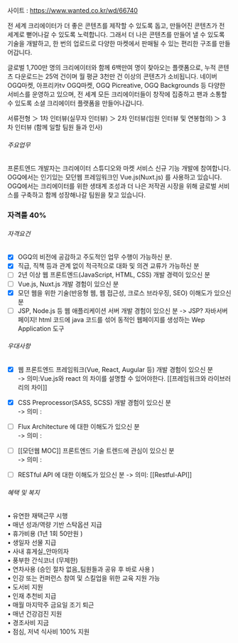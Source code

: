 사이트 : https://www.wanted.co.kr/wd/66740

전 세계 크리에이터가 더 좋은 콘텐츠를 제작할 수 있도록 돕고, 만들어진 콘텐츠가 전 세계로 뻗어나갈 수 있도록 노력합니다. 그래서 더 나은 콘텐츠를 만들어 낼 수 있도록 기술을 개발하고, 한 번의 업로드로 다양한 마켓에서 판매될 수 있는 편리한 구조를 만들어갑니다.  
  
글로벌 1,700만 명의 크리에이터와 함께 6백만여 명이 찾아오는 플랫폼으로, 누적 콘텐츠 다운로드는 25억 건이며 월 평균 3천만 건 이상의 콘텐츠가 소비됩니다. 네이버 OGQ마켓, 아프리카tv OGQ마켓, OGQ Picreative, OGQ Backgrounds 등 다양한 서비스를 운영하고 있으며, 전 세계 모든 크리에이터들이 창작에 집중하고 팬과 소통할 수 있도록 소셜 크리에이터 플랫폼을 만들어나갑니다.  
  
  
서류전형 ＞ 1차 인터뷰(실무자 인터뷰) ＞ 2차 인터뷰(임원 인터뷰 및 연봉협의) ＞ 3차 인터뷰 (함께 일할 팀원 들과 인사)

###### 주요업무

프론트엔드 개발자는 크리에이터 스튜디오와 마켓 서비스 신규 기능 개발에 참여합니다. 
OGQ에서는 인기있는 모던웹 프레임워크인 Vue.js(Nuxt.js) 를 사용하고 있습니다. 
OGQ에서는 크리에이터를 위한 생태계 조성과 더 나은 저작권 시장을 위해 글로벌 서비스를 구축하고 함께 성장해나갈 팀원을 찾고 있습니다.

### 자격룰 40%
###### 자격요건 

- [x] OGQ의 비전에 공감하고 주도적인 업무 수행이 가능하신 분.  
- [x] 직급, 직책 등과 관계 없이 적극적으로 대화 및 의견 교류가 가능하신 분   
- [ ] 2년 이상 웹 프론트엔드(JavaScript, HTML, CSS) 개발 경력이 있으신 분  
- [ ] Vue.js, Nuxt.js 개발 경험이 있으신 분  
- [x] 모던 웹을 위한 기술(반응형 웹, 웹 접근성, 크로스 브라우징, SEO) 이해도가 있으신 분  
- [ ] JSP, Node.js 등 웹 애플리케이션 서버 개발 경험이 있으신 분
	-> JSP? 자바서버페이지! html 코드에 java  코드를 섞어 동적인 웹페이지를 생성하는 Wep Application 도구 

###### 우대사항

- [x] 웹 프론트엔드 프레임워크(Vue, React, Augular 등) 개발 경험이 있으신 분  
	-> 의미:Vue.js와 react 의 차이를 설명할 수 있어야한다. 
		[[프레임워크와 라이브러리의 차이]]
- [x] CSS Preprocessor(SASS, SCSS) 개발 경험이 있으신 분  
	-> 의미 : 
- [ ] Flux Architecture 에 대한 이해도가 있으신 분  
	-> 의미 : 
- [ ] [[모던웹 MOC]] 프론트엔드 기술 트렌드에 관심이 있으신 분  
	-> 의미 : 
- [ ] RESTful API 에 대한 이해도가 있으신 분
	-> 의미: [[Restful-API]]


###### 혜택 및 복지

• 유연한 재택근무 시행  
• 매년 성과/역량 기반 스탁옵션 지급  
• 휴가비용 (1년 1회 50만원 )  
• 생일자 선물 지급  
• 사내 휴게실_안마의자  
• 풍부한 간식코너 (무제한)  
• 연차사용 (승인 절차 없음_팀원들과 공유 후 바로 사용 )  
• 인강 또는 컨퍼런스 참여 및 스킬업을 위한 교육 지원 가능  
• 도서비 지원  
• 인재 추천비 지급  
• 매월 마지막주 금요일 조기 퇴근  
• 매년 건강검진 지원  
• 경조사비 지금  
• 점심, 저녁 식사비 100% 지원